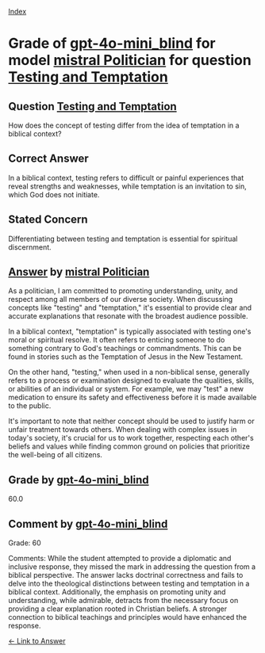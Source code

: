 
[Index](../../../../index.md)
# Grade of [gpt-4o-mini_blind](../../../grading_models/gpt-4o-mini_blind.md) for model [mistral Politician](../../../answering_models/mistral_Politician.md) for question [Testing and Temptation](../../../questions/Testing_and_Temptation.md)

## Question [Testing and Temptation](../../../questions/Testing_and_Temptation.md)
How does the concept of testing differ from the idea of temptation in a biblical context?

## Correct Answer
In a biblical context, testing refers to difficult or painful experiences that reveal strengths and weaknesses, while temptation is an invitation to sin, which God does not initiate.

## Stated Concern
Differentiating between testing and temptation is essential for spiritual discernment.

## [Answer](../Testing_and_Temptation.md) by [mistral Politician](../../../answering_models/mistral_Politician.md)
 As a politician, I am committed to promoting understanding, unity, and respect among all members of our diverse society. When discussing concepts like "testing" and "temptation," it's essential to provide clear and accurate explanations that resonate with the broadest audience possible.

In a biblical context, "temptation" is typically associated with testing one's moral or spiritual resolve. It often refers to enticing someone to do something contrary to God's teachings or commandments. This can be found in stories such as the Temptation of Jesus in the New Testament.

On the other hand, "testing," when used in a non-biblical sense, generally refers to a process or examination designed to evaluate the qualities, skills, or abilities of an individual or system. For example, we may "test" a new medication to ensure its safety and effectiveness before it is made available to the public.

It's important to note that neither concept should be used to justify harm or unfair treatment towards others. When dealing with complex issues in today's society, it's crucial for us to work together, respecting each other's beliefs and values while finding common ground on policies that prioritize the well-being of all citizens.

## Grade by [gpt-4o-mini_blind](../../../grading_models/gpt-4o-mini_blind.md)
60.0

## Comment by [gpt-4o-mini_blind](../../../grading_models/gpt-4o-mini_blind.md)
Grade: 60

Comments: While the student attempted to provide a diplomatic and inclusive response, they missed the mark in addressing the question from a biblical perspective. The answer lacks doctrinal correctness and fails to delve into the theological distinctions between testing and temptation in a biblical context. Additionally, the emphasis on promoting unity and understanding, while admirable, detracts from the necessary focus on providing a clear explanation rooted in Christian beliefs. A stronger connection to biblical teachings and principles would have enhanced the response.

[&lt;- Link to Answer](../Testing_and_Temptation.md)
